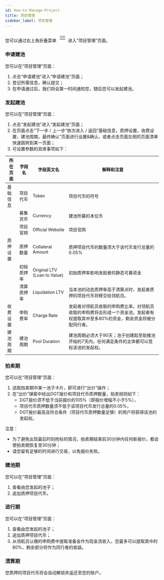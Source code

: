 ```yaml
---
id: How-to-Manage-Project
title: 项目管理
sidebar_label: 项目管理 
---
```


您可以通过右上角折叠菜单![](/img/menu.png)进入“项目管理”页面。
### 申请建池
您可以在“项目管理”页面：

1. 点击“申请建池”进入“申请建池”页面；
1. 登记所需信息，确认提交；
1. 在申请通过后，我们将会第一时间通知您，随后您可以发起建池。
### 发起建池
您可以在“项目管理”页面：

1. 点击“发起建池”进入“发起建池”页面；
1. 在页面点击“下一步 / 上一步”依次进入 / 返回“基础信息，质押设置，收费设置，建池周期，最终确认”页面进行设置&确认，或者点击页面左侧的页面清单快速跳转到某一页面；
1. 可设置参数的具体事项如下：

| 所在页面 | 字段名 | 字段英文名 | 解释和注意 |
| --- | --- | --- | --- |
| 基础信息 | 项目代币 | Token | 项目代币的符号 |
|  | 募集货币 | Currency | 建池所募的本位币 |
|  | 项目官网 | Official Website | 项目官网 |
| 质押设置 | 质押数量 | Collateral Amount | 质押项目代币的数量须大于该代币发行总量的0.05% |
|  | 初始质押率 | Original LTV (Loan to Value) | 初始质押率影响发起者的静态可募资金 |
|  | 清算质押率 | Liquidation LTV | 当本池的动态质押率高于清算点时，发起者质押的项目代币将移交给领航员。 |
| 收费设置 | 申购费率 | Charge Rate | 发起者对领航员收取的申购费比率。对领航员收取的申购费将会形成一个资金池，发起者有权提取其中至多80%的资金，剩余资金将被分配同行者。 |
| 建池周期 | 建池周期 | Pool Duration | 建池周期必须大于90天；池子创建起至助推池开始的7天内，任何满足条件的主体都可以竞标该池的发起权。 |

### 拍卖期
您可以在“项目管理”页面：

1. 选取拍卖期中某一池子卡片，即可进行“出价”操作；
1. 在“出价”弹窗中给出DGT报价和项目代币质押数量，拍卖规则如下：
   - DGT报价须不低于当前报价的105%（即报价增幅不小于5%），
   - 项目代币质押数量须不低于该项目代币发行总量的0.05%，
   - DGT报价最高且符合条件（项目代币质押数量足够）的用户将获得该池的发起权。

注意：

- 为了避免出现最后时刻抢标的情况，拍卖期结束前30分钟内任何新报价，都会使拍卖期恢复至30分钟；
- 请您留有足够的时间进行交易，以免报价失败。
### 建池期
您可以在“项目管理”页面：

1. 查看由您发起的池子；
1. 追加质押项目代币。
### 进行期
您可以在“项目管理”页面：

1. 查看由您发起的池子；
1. 追加质押项目代币；
1. 从领航员认缴的申购费中提取准备金作为现金流收入，您最多可以提取其中的80%，剩余部分将作为同行者的收益。
### 清算期
您质押的项目代币将会自动解锁并返还至您的账户。